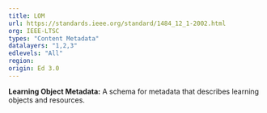 ```yaml
---
title: LOM
url: https://standards.ieee.org/standard/1484_12_1-2002.html
org: IEEE-LTSC
types: "Content Metadata"
datalayers: "1,2,3"
edlevels: "All"
region:
origin: Ed 3.0
---
```

**Learning Object Metadata:** A schema for metadata that describes learning objects and resources.
